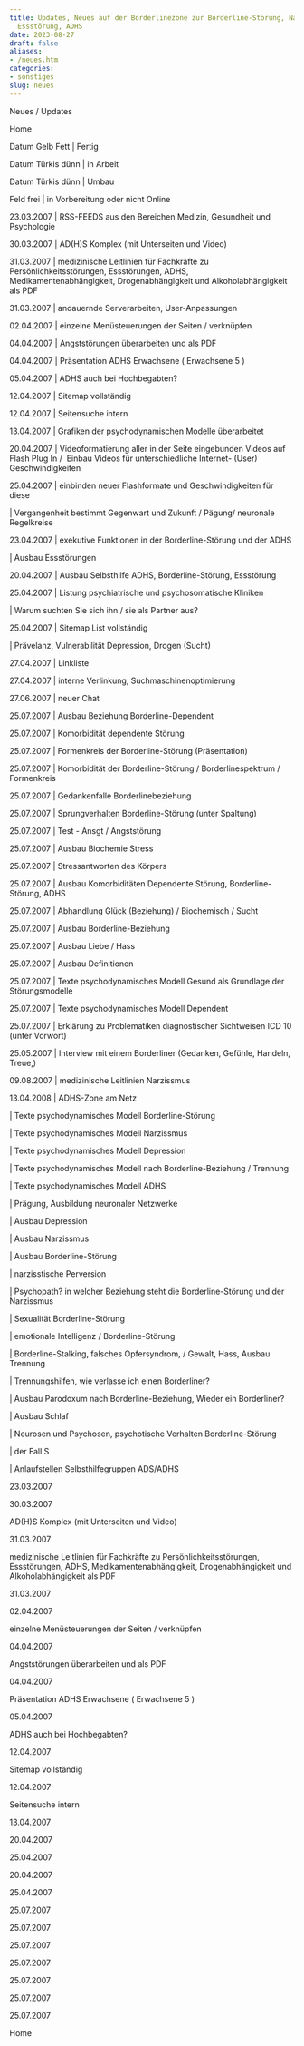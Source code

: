 ```yaml
---
title: Updates, Neues auf der Borderlinezone zur Borderline-Störung, Narzissmus, Depression,
  Essstörung, ADHS
date: 2023-08-27
draft: false
aliases:
- /neues.htm
categories:
- sonstiges
slug: neues
---
```



Neues / Updates

[](https://blz.borderliner.ch/indexa.html)

Home

Datum
        Gelb Fett | Fertig

Datum Türkis dünn | in Arbeit

Datum Türkis dünn | Umbau

Feld frei | in Vorbereitung oder nicht
        Online

23.03.2007 | RSS-FEEDS aus den Bereichen Medizin, Gesundheit
        und Psychologie

30.03.2007 | AD(H)S Komplex (mit Unterseiten
      und Video)

31.03.2007 | medizinische Leitlinien für
        Fachkräfte zu Persönlichkeitsstörungen, Essstörungen, ADHS,
        Medikamentenabhängigkeit, Drogenabhängigkeit und Alkoholabhängigkeit
      als PDF

31.03.2007 | andauernde Serverarbeiten, User-Anpassungen

02.04.2007 | einzelne Menüsteuerungen der Seiten
      / verknüpfen

04.04.2007 | Angststörungen überarbeiten
      und als PDF

04.04.2007 | Präsentation ADHS Erwachsene (
      Erwachsene 5 )

05.04.2007 | ADHS auch bei Hochbegabten?

12.04.2007 | Sitemap vollständig

12.04.2007 | Seitensuche intern

13.04.2007 | Grafiken der psychodynamischen Modelle überarbeitet

20.04.2007 | Videoformatierung aller in der Seite eingebunden Videos auf  Flash
      Plug In /  Einbau Videos für unterschiedliche Internet- (User) Geschwindigkeiten

25.04.2007 | einbinden neuer Flashformate und Geschwindigkeiten für diese

| Vergangenheit bestimmt Gegenwart und Zukunft / Pägung/ neuronale
      Regelkreise

23.04.2007 | exekutive Funktionen in der Borderline-Störung und der ADHS

| Ausbau Essstörungen

20.04.2007 | Ausbau Selbsthilfe ADHS, Borderline-Störung, Essstörung

25.04.2007 | Listung psychiatrische und psychosomatische Kliniken

| Warum suchten Sie sich ihn / sie als Partner aus?

25.04.2007 | Sitemap List vollständig

| Prävelanz, Vulnerabilität Depression, Drogen (Sucht)

27.04.2007 | Linkliste

27.04.2007 | interne Verlinkung, Suchmaschinenoptimierung

27.06.2007 | neuer Chat

25.07.2007 | Ausbau Beziehung Borderline-Dependent

25.07.2007 | Komorbidität dependente Störung

25.07.2007 | Formenkreis der Borderline-Störung (Präsentation)

25.07.2007 | Komorbidität der Borderline-Störung / Borderlinespektrum /
      Formenkreis

25.07.2007 | Gedankenfalle Borderlinebeziehung

25.07.2007 | Sprungverhalten Borderline-Störung (unter Spaltung)

25.07.2007 | Test - Ansgt / Angststörung

25.07.2007 | Ausbau Biochemie Stress

25.07.2007 | Stressantworten des Körpers

25.07.2007 | Ausbau Komorbiditäten Dependente Störung, Borderline-Störung, ADHS

25.07.2007 | Abhandlung Glück (Beziehung) / Biochemisch / Sucht

25.07.2007 | Ausbau Borderline-Beziehung

25.07.2007 | Ausbau Liebe / Hass

25.07.2007 | Ausbau Definitionen

25.07.2007 | Texte psychodynamisches Modell Gesund als Grundlage der
      Störungsmodelle

25.07.2007 | Texte psychodynamisches Modell Dependent

25.07.2007 | Erklärung zu Problematiken diagnostischer Sichtweisen ICD 10 (unter
      Vorwort)

25.05.2007 | Interview mit einem Borderliner (Gedanken, Gefühle, Handeln,
      Treue,)

09.08.2007 | medizinische Leitlinien Narzissmus

13.04.2008 | ADHS-Zone am
      Netz

| Texte psychodynamisches Modell Borderline-Störung

| Texte psychodynamisches Modell Narzissmus

| Texte psychodynamisches Modell Depression

| Texte psychodynamisches Modell nach Borderline-Beziehung / Trennung

| Texte psychodynamisches Modell ADHS

| Prägung, Ausbildung neuronaler Netzwerke

| Ausbau Depression

| Ausbau Narzissmus

| Ausbau Borderline-Störung

| narzisstische Perversion

| Psychopath? in welcher Beziehung steht die Borderline-Störung und der
      Narzissmus

| Sexualität Borderline-Störung

| emotionale Intelligenz / Borderline-Störung

| Borderline-Stalking, falsches Opfersyndrom, / Gewalt, Hass, Ausbau
      Trennung

| Trennungshilfen, wie verlasse ich einen Borderliner?

| Ausbau Parodoxum nach Borderline-Beziehung, Wieder ein Borderliner?

| Ausbau Schlaf

| Neurosen und Psychosen, psychotische Verhalten Borderline-Störung

| der Fall S

| Anlaufstellen Selbsthilfegruppen ADS/ADHS

23.03.2007

30.03.2007

AD(H)S Komplex (mit Unterseiten
      und Video)

31.03.2007

medizinische Leitlinien für
        Fachkräfte zu Persönlichkeitsstörungen, Essstörungen, ADHS,
        Medikamentenabhängigkeit, Drogenabhängigkeit und Alkoholabhängigkeit
      als PDF

31.03.2007

02.04.2007

einzelne Menüsteuerungen der Seiten
      / verknüpfen

04.04.2007

Angststörungen überarbeiten
      und als PDF

04.04.2007

Präsentation ADHS Erwachsene (
      Erwachsene 5 )

05.04.2007

ADHS auch bei Hochbegabten?

12.04.2007

Sitemap vollständig

12.04.2007

Seitensuche intern

13.04.2007

20.04.2007

25.04.2007

20.04.2007

25.04.2007

25.07.2007

25.07.2007

25.07.2007

25.07.2007

25.07.2007

25.07.2007

25.07.2007

[](https://blz.borderliner.ch/indexa.html)

Home